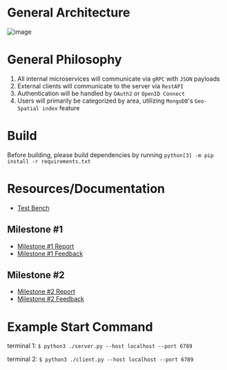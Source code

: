 # General Architecture
![image](https://github.com/minhsyqt/rural-argriculture/assets/144056454/4bebf90a-770a-4aab-941e-f2894b3d1e8c)

# General Philosophy
1. All internal microservices will communicate via `gRPC` with `JSON` payloads
2. External clients will communicate to the server via `RestAPI`
3. Authentication will be handled by `OAuth2` or `OpenID Connect`
4. Users will primarily be categorized by area, utilizing `MongoDB`'s `Geo-Spatial index` feature

# Build
Before building, please build dependencies by running `python[3] -m pip install -r requirements.txt`

# Resources/Documentation
- [Test Bench](https://www.cloudlab.us/show-project.php?project=RuralAgriculture)
## Milestone #1
- [Milestone #1 Report](https://docs.google.com/document/d/1wjhrvLpg4ZRF1eYcNlT4u3lYyz2DlXeMc4ajwJUy_14/)
- [Milestone #1 Feedback](https://docs.google.com/document/d/1Zn1Y8vQKZL6aYxjR3r8TT7Ak-GBUqXFzhp59A0WW-64)
## Milestone #2
- [Milestone #2 Report](https://docs.google.com/document/d/1AskeTW3eZOXggBxbe1c9Rf78I3EDYl_MfDlBFyTotpQ)
- [Milestone #2 Feedback](https://docs.google.com/document/d/1qatRfsuETGv1EzvSRAw9kt9VOA9RL5TETMGMgmqQmH4)

# Example Start Command
terminal 1: `$ python3 ./server.py --host localhost --port 6789`

terminal 2: `$ python3 ./client.py --host localhost --port 6789`

